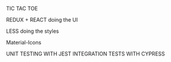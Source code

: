 TIC TAC TOE

REDUX + REACT 
  doing the UI
  
LESS 
  doing the styles
  
Material-Icons

UNIT TESTING WITH JEST
INTEGRATION TESTS WITH CYPRESS
